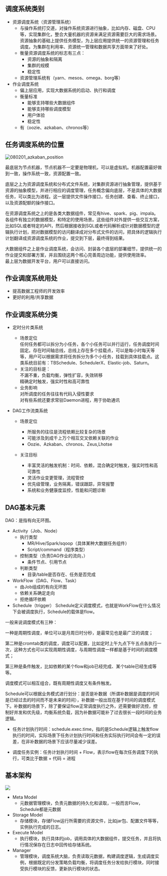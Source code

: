 ## 调度系统类别
- 资源调度系统（资源管理系统）
	- 与操作系统打交道，对操作系统资源进行抽象，比如内存、磁盘、CPU等，实现集群化，整合大量机器的资源来满足资源需要巨大的需求场景。资源抽象的基础上提供任务模型，为上层应用提供统一的资源管理和任务调度。为集群在利用率、资源统一管理和数据共享方面带来了好处。
	- 衡量资源调度系统的标志有三点：
		- 资源的抽象和隔离
		- 集群的规模
		- 稳定性
	- 资源管理系统有（yarn、mesos、omega、borg等）
- 作业调度系统
	- 偏上层应用，实现大数据系统的启动、执行和调度
	- 衡量标准
		- 能够支持哪些大数据组件
		- 能够支持哪些调度模型
		- 用户体验
		- 稳定性
	- 有（oozie、azkaban、chronos等）

## 任务调度系统的位置
![080201_azkaban_position](https://i.imgur.com/OQzzn8n.png)

最底层为节点机器，节点机器不一定要是物理机，可以是虚拟机。机器配置最好做到一致，操作系统一致，资源配置一致。  

底层之上为资源调度系统和分布式文件系统，对集群资源进行抽象管理，提供基于资源的抽象模型，并进行相应的调度管理，任务概念偏向底层，不是具体的大数据任务，可以类比为进程。这一层提供文件操作接口，任务创建、查看、终止接口，以及资源配额的操作接口。
  
在资源调度系统之上的是各类大数据组件，常见有hive、spark、pig、impala。各组件有独立的数据模型，和特定的使用场景。这些组件对外提供一些交互方案，比如SQL或者特定的API，然后根据接收到SQL或者代码解析成针对数据模型的逻辑执行计划，把对数据模型的访问翻译成对分布式文件的访问，把具体的逻辑执行计划翻译成资源调度系统的作业，提交到下层，最终得到结果。  

大数据组件之上是作业调度系统，会访问、封装各个底层的部署细节，提供统一的作业提交和部署方案，并且围绕这两个核心完善周边功能，提供使用效率。  
最上层为数据开发平台，用户可以直接访问。

## 作业调度系统用处 ##
- 提高数据工程师的开发效率
- 更好的利用/共享数据

## 作业调度系统分类 ##
- 定时分片类系统  
	- 场景定位  
任何任务都可以拆分为小任务，各个小任务可以并行运行，任务调度时间固定。存在时间轴总线，总线上存在多个挂载点，可以是每小时每天等等，用户可以根据需求将任务拆分为多个小任务，挂载到具体挂载点。这类系统目前有：TBSchedule、SchedulerX、Elastic-job、Saturn。  
	- 关注的目标是：  
不漏不重，负载均衡，弹性扩容，失效转移  
精确定时触发，强实时性和高可靠性
	- 业务影响  
对所调度的任务往往有代码入侵性要求  
对有些系统还要求常驻Daemon进程，用于协助通讯

- DAG工作流类系统
	- 场景定位
		- 所服务的往往是流程依赖比较复杂的场景
		- 可能涉及到成千上万个相互交叉依赖关联的作业
		- Oozie、Azkaban、chronos、Zeus,Lhotse

	- 关注目标
		- 丰富灵活的触发机制：时间、依赖，混合确定时触发，强实时性和高可靠性
		- 灵活作业变更管理，流程管控
		- 优先级管理，业务隔离，错误跟踪，异常报警
		- 系统和业务健康度监控，性能和问题诊断

## DAG基本元素 ##
DAG：是指有向无环图。  

- Activity（Job、Node）  
	- 执行类型  
		- MR/Hive/Spark/sqoop（具体某种大数据任务组件）
		- Script/command（程序类型）
	- 控制类型（负责DAG作业的流向，）
		- 条件节点、引用节点
	- 判断类型
		- 目录/table是否存在、任务是否完成
- WorkFlow（DAG、Flow、Task）
	- 由Job组成的有向无环图
	- 依赖关系确定走向
	- 拒绝循环依赖
- Schedule（trigger）
Schedule定义调度模式，也就是WorkFlow在什么情况下会被调度执行，Schedule的载体是flow。

一般来说调度模式有三种：

一种是周期性调度，单位可以是月周日时分秒，是最常见也是最广泛的调度；

第二种是cromtab类的调度，调度可以配置，比如定时上午九点下午五点各执行一次，这种方式也可以实现周期性调度，与周期性调度一样都是基于时间的调度模式；

第三种是条件触发，比如依赖的某个flow和job已经完成、某个table已经生成等等。

调度模式可以相互组合，既有周期性调度又有条件触发。

Schedule可以根据业务模式进行划分：是否是补数据（所谓补数据是调度的时间是已经过去的时间而不是未来的时间），补数据一般出现在基于时间的调度模式下。补数据的场景下，除了要保证flow正常调度执行之外，还需要做好流控，控制好并发和优先级，均衡系统负载，因为补数据可能补了过去很长一段时间的业务逻辑。

- 任务计划执行时间：schedule.exec.time，指的是Schedule逻辑上触发flow执行的时间，实际场景下任务计划执行时间和任务实际执行时间会有一定的误差，在非补数据的场景下应该尽量减少误差。

- 调度任务实例：任务计划执行时间 + Flow，表示flow在每次任务调度下的执行，可类比于数据 + 代码 = 进程

## 基本架构
![](https://i.imgur.com/2audoDh.png)

- Meta Model
	- 元数据管理模块，负责元数据的持久化和读取，一般而言Flow，Schedule都是元数据
- Storage Model
	- 存储模块，存储Flow运行所需要的资源文件，比如jar包、配置文件等等，实例执行完成的日志。
- Execute Model
	- 执行模块，执行具体的job，调用具体的大数据组件，提交任务，并且将执行情况保存在日志中回传给存储系统。
- Manager
	- 管理模块，调度系统大脑，负责读取元数据，构建调度逻辑，生成调度实例，根据既定的分发策略负载均衡，将调度任务分发给执行模块，同时接受执行模块的反馈，更新执行模块的状态。



